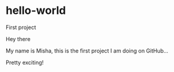 # hello-world
First project

Hey there

My name is Misha, this is the first project I am doing on GitHub...

Pretty exciting!
